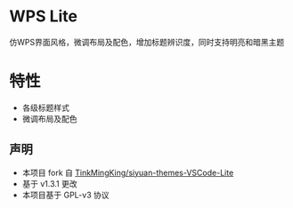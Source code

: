# WPS Lite

仿WPS界面风格，微调布局及配色，增加标题辨识度，同时支持明亮和暗黑主题

# 特性

- 各级标题样式
- 微调布局及配色

## 声明

- 本项目 fork 自 [TinkMingKing/siyuan-themes-VSCode-Lite](https://github.com/TinkMingKing/siyuan-themes-VSCode-Lite)
- 基于 v1.3.1 更改
- 本项目基于 GPL-v3 协议
